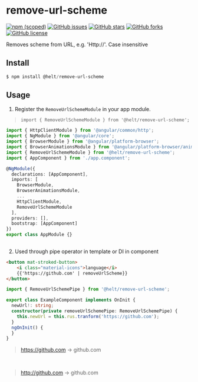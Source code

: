 # remove-url-scheme

[![npm (scoped)](https://img.shields.io/npm/v/@helt/remove-url-scheme.svg)](https://www.npmjs.com/package/@helt)
[![GitHub issues](https://img.shields.io/github/issues/vhking/remove-url-scheme)](https://github.com/vhking/remove-url-scheme/issues)
[![GitHub stars](https://img.shields.io/github/stars/vhking/remove-url-scheme)](https://github.com/vhking/remove-url-scheme/stargazers)
[![GitHub forks](https://img.shields.io/github/forks/vhking/remove-url-scheme)](https://github.com/vhking/remove-url-scheme/network)
[![GitHub license](https://img.shields.io/github/license/vhking/remove-url-scheme)](https://github.com/vhking/remove-url-scheme/blob/master/LICENSE)

Removes scheme from URL, e.g. 'Http://'. Case insensitive


## Install

```powershell
$ npm install @helt/remove-url-scheme
```

## Usage

1) Register the `RemoveUrlSchemeModule` in your app module.
 > `import { RemoveUrlSchemeModule } from '@helt/remove-url-scheme';`

```typescript
import { HttpClientModule } from '@angular/common/http';
import { NgModule } from '@angular/core';
import { BrowserModule } from '@angular/platform-browser';
import { BrowserAnimationsModule } from '@angular/platform-browser/animations';
import { RemoveUrlSchemeModule } from '@helt/remove-url-scheme';
import { AppComponent } from './app.component';

@NgModule({
  declarations: [AppComponent],
  imports: [
    BrowserModule,
    BrowserAnimationsModule,
    ...
    HttpClientModule,
    RemoveUrlSchemeModule
  ],
  providers: [],
  bootstrap: [AppComponent]
})
export class AppModule {}
 
```

2) Used through pipe operator in template or DI in component
```html
<button mat-stroked-button>
    <i class="material-icons">language</i>
    {{'https://github.com' | removeUrlScheme}}
</button>

```

```typescript
import { RemoveUrlSchemePipe } from '@helt/remove-url-scheme';

export class ExampleComponent implements OnInit {
  newUrl!: string;
  constructor(private removeUrlSchemePipe: RemoveUrlSchemePipe) {
    this.newUrl = this.rus.tranform('https://github.com');
  }
  ngOnInit() {
  }
}

```
> https://github.com -> github.com 

</br>

> http://github.com -> github.com 

